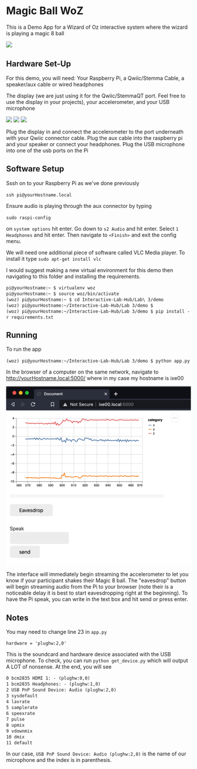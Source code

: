 # Magic Ball WoZ

This is a Demo App for a Wizard of Oz interactive system where the wizard is playing a magic 8 ball

<img src='https://images-na.ssl-images-amazon.com/images/I/71729uRDw2L._AC_SY606_.jpg' width=200>

## Hardware Set-Up

For this demo, you will need: Your Raspberry Pi, a Qwiic/Stemma Cable, a speaker/aux cable or wired headphones

The display (we are just using it for the Qwiic/StemmaQT port. Feel free to use the display in your projects), your accelerometer, and your USB microphone


<img src="https://cdn-learn.adafruit.com/assets/assets/000/082/842/large1024/adafruit_products_4393_iso_ORIG_2019_10.jpg" height="200" />
<img src="https://github.com/adafruit/Adafruit_MPU6050/raw/master/assets/board.jpg?raw=true" height="200" />
<img src="https://cdn-shop.adafruit.com/970x728/3367-00.jpg" height="200">

Plug the display in and connect the accelerometer to the port underneath with your Qwiic connector cable. Plug the aux cable into the raspberry pi and your speaker or connect your headphones. Plug the USB microphone into one of the usb ports on the Pi

## Software Setup

Sssh on to your Raspberry Pi as we've done previously

`ssh pi@yourHostname.local`

Ensure audio is playing through the aux connector by typing

`sudo raspi-config`

on `system options` hit enter. Go down to `s2 Audio` and hit enter. Select `1 Headphones` and hit enter. Then navigate to `<Finish>` and exit the config menu.

We will need one additional piece of software called VLC Media player. To install it type `sudo apt-get install vlc` 


I would suggest making a new virtual environment for this demo then navigating to this folder and installing the requirements.

```
pi@yourHostname:~ $ virtualenv woz
pi@yourHostname:~ $ source woz/bin/activate
(woz) pi@yourHostname:~ $ cd Interactive-Lab-Hub/Lab\ 3/demo
(woz) pi@yourHostname:~/Interactive-Lab-Hub/Lab 3/demo $ 
(woz) pi@yourHostname:~/Interactive-Lab-Hub/Lab 3/demo $ pip install -r requirements.txt
```

## Running

To run the app

`(woz) pi@yourHostname:~/Interactive-Lab-Hub/Lab 3/demo $ python app.py`

In the browser of a computer on the same network, navigate to http://yourHostname.local:5000/ where in my case my hostname is ixe00

![](./imgs/page.png)

The interface will immediately begin streaming the accelerometer to let you know if your participant shakes their Magic 8 ball. The "eavesdrop" button will begin streaming audio from the Pi to your browser (note their is a noticeable delay it is best to start eavesdropping right at the beginning). To have the Pi speak, you can write in the text box and hit send or press enter.

## Notes

You may need to change line 23 in `app.py`

```
hardware = 'plughw:2,0'
```

This is the soundcard and hardware device associated with the USB microphone. To check, you can run `python get_device.py` which will output A LOT of nonsense. At the end, you will see 

```
0 bcm2835 HDMI 1: - (plughw:0,0)
1 bcm2835 Headphones: - (plughw:1,0)
2 USB PnP Sound Device: Audio (plughw:2,0)
3 sysdefault
4 lavrate
5 samplerate
6 speexrate
7 pulse
8 upmix
9 vdownmix
10 dmix
11 default
```

In our case, `USB PnP Sound Device: Audio (plughw:2,0)` is the name of our microphone and the index is in parenthesis.

